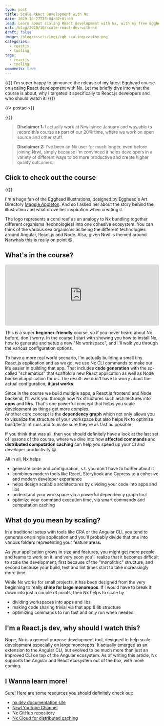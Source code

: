 ```yaml
---
type: post
title: Scale React Development with Nx
date: 2020-10-27T23:04:02+01:00
lead: Learn about scaling React development with Nx, with my free Egghead course
url: /blog/2020/10/scale-react-dev-with-nx
draft: false
image: /blog/assets/imgs/egh_scalingreactnx.png
categories:
  - reactjs
  - tooling
tags:
  - reactjs
  - tooling
comments: true
---
```


{{<intro>}}
I'm super happy to announce the release of my latest Egghead course on scaling React development with Nx. Let me briefly dive into what the course is about, why I targeted it specifically to React.js developers and who should watch it!
{{</intro>}}

<!--more-->

{{< postad >}}

{{<toc>}}

> **Disclaimer 1:** I actually work at Nrwl since January and was able to record this course as part of our 20% time, where we work on open source and other stuff. 


> **Disclaimer 2:** I've been an Nx user for much longer, even before joining Nrwl, simply because I'm convinced it helps developers in a variety of different ways to be more productive and create higher quality outcomes.

## Click to check out the course

{{<egghead-course uid="playlists/scale-react-development-with-nx-4038" lesson_img="/blog/assets/imgs/egh_scalingreactnx.png" >}}

I'm a huge fan of the Egghead illustrations, designed by Egghead's Art Directory [Maggie Appleton](https://twitter.com/Mappletons). And so I asked her about the story behind the illustration and what drove her inspiration when creating it.

The logo represents a coral reef as an analogy to Nx bundling together different organisms (technologies) into one cohesive ecosystem. You can think of the various sea organisms as being the different technologies around Angular, React.js and Node. Also, given Nrwl is themed around Narwhals this is really on point :smiley:.

## What's in the course?

<iframe height="200px" width="100%" frameborder="no" scrolling="no" seamless src="https://player.simplecast.com/6f83d912-2595-4d5b-9851-aaeb46232951?dark=true"></iframe>

This is a super **beginner-friendly** course, so if you never heard about Nx before, don't worry. In the course I start with showing you how to install Nx, how to generate and setup a new "Nx workspace", and I'll walk you through the various configuration options.

To have a more real world scenario, I'm actually building a small tiny React.js application and as we go, we use Nx CLI commands to make our life easier in building that app. That includes **code generation** with the so-called "schematics" that scaffold a new React application as well as Node backend application for us. The result: we don't have to worry about the actual configuration, **it just works**.

Since in the course we build multiple apps, a React.js frontend and Node backend, I'll walk you through how Nx structures such architectures into **apps** and **libs**. That's one powerful concept that helps you scale development as things get more complex.  
Another core concept is the **dependency graph** which not only allows you to visualize the structure of your workspace but also helps Nx to optimize build/test/lint runs and to make sure they're as fast as possible.

If you think that was all, then you should definitely have a look at the last set of lessons of the course, where we dive into how **affected commands** and **distributed computation caching** can help you speed up your CI and developer productivity :wink:.

All in all, Nx helps

- generate code and configuration, s.t. you don't have to bother about it
- combines modern tools like React, Storybook and Cypress to a cohesive and modern developer experience
- helps design scalable architectures by dividing your code into apps and libs
- understand your workspace via a powerful dependency graph tool
- optimize your command execution time, via smart commands and computation caching

## What do you mean by scaling?

In a traditional setup with tools like CRA or the Angular CLI, you tend to generate one single application and you'll probably divide that one into various folders representing your feature areas.

As your application grows in size and features, you might get more people and teams to work on it, and very soon you'll realize that it becomes difficult to scale the development, first because of the "monolithic" structure, and second because your build, test and lint times start to take increasingly more time.

While Nx works for small projects, it has been designed from the very beginning to really **shine for large monorepos**. If I would have to break it down into just a couple of points, then Nx helps to scale by

- dividing workspaces into apps and libs
- making code sharing trivial via that app & lib structure
- optimizing commands to run fast and only run when needed


## I'm a React.js dev, why should I watch this?

Nope, Nx is a general purpose development tool, designed to help scale development especially on large monorepos. It actually emerged as an extension to the Angular CLI, but evolved to be much more than just an improved CLI on top of the Angular ecosystem. As of writing this article, Nx supports the Angular and React ecosystem out of the box, with more coming.

## I Wanna learn more!

Sure! Here are some resources you should definitely check out:

- [nx.dev documentation site](https://nx.dev)
- [Nrwl Youtube Channel](https://www.youtube.com/c/Nrwl_io/videos)
- [Nx GitHub repository](https://github.com/nrwl/nx)
- [Nx Cloud for distributed caching](https://nx.app)